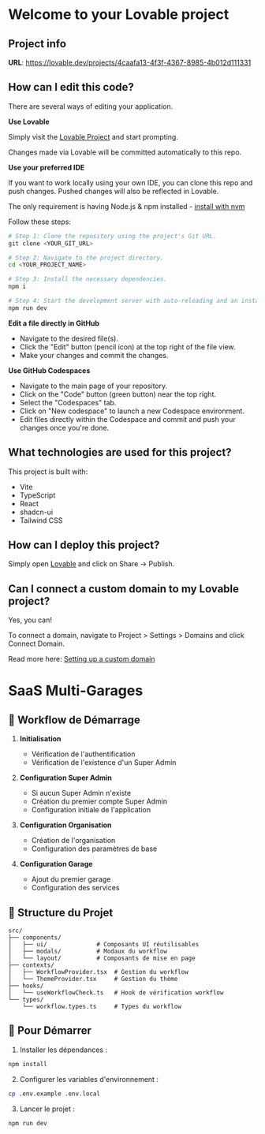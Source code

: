 # Welcome to your Lovable project

## Project info

**URL**: https://lovable.dev/projects/4caafa13-4f3f-4367-8985-4b012d111331

## How can I edit this code?

There are several ways of editing your application.

**Use Lovable**

Simply visit the [Lovable Project](https://lovable.dev/projects/4caafa13-4f3f-4367-8985-4b012d111331) and start prompting.

Changes made via Lovable will be committed automatically to this repo.

**Use your preferred IDE**

If you want to work locally using your own IDE, you can clone this repo and push changes. Pushed changes will also be reflected in Lovable.

The only requirement is having Node.js & npm installed - [install with nvm](https://github.com/nvm-sh/nvm#installing-and-updating)

Follow these steps:

```sh
# Step 1: Clone the repository using the project's Git URL.
git clone <YOUR_GIT_URL>

# Step 2: Navigate to the project directory.
cd <YOUR_PROJECT_NAME>

# Step 3: Install the necessary dependencies.
npm i

# Step 4: Start the development server with auto-reloading and an instant preview.
npm run dev
```

**Edit a file directly in GitHub**

- Navigate to the desired file(s).
- Click the "Edit" button (pencil icon) at the top right of the file view.
- Make your changes and commit the changes.

**Use GitHub Codespaces**

- Navigate to the main page of your repository.
- Click on the "Code" button (green button) near the top right.
- Select the "Codespaces" tab.
- Click on "New codespace" to launch a new Codespace environment.
- Edit files directly within the Codespace and commit and push your changes once you're done.

## What technologies are used for this project?

This project is built with:

- Vite
- TypeScript
- React
- shadcn-ui
- Tailwind CSS

## How can I deploy this project?

Simply open [Lovable](https://lovable.dev/projects/4caafa13-4f3f-4367-8985-4b012d111331) and click on Share -> Publish.

## Can I connect a custom domain to my Lovable project?

Yes, you can!

To connect a domain, navigate to Project > Settings > Domains and click Connect Domain.

Read more here: [Setting up a custom domain](https://docs.lovable.dev/tips-tricks/custom-domain#step-by-step-guide)

# SaaS Multi-Garages

## 🚀 Workflow de Démarrage

1. **Initialisation**
   - Vérification de l'authentification
   - Vérification de l'existence d'un Super Admin

2. **Configuration Super Admin**
   - Si aucun Super Admin n'existe
   - Création du premier compte Super Admin
   - Configuration initiale de l'application

3. **Configuration Organisation**
   - Création de l'organisation
   - Configuration des paramètres de base

4. **Configuration Garage**
   - Ajout du premier garage
   - Configuration des services

## 🔧 Structure du Projet

```
src/
├── components/
│   ├── ui/              # Composants UI réutilisables
│   ├── modals/          # Modaux du workflow
│   └── layout/          # Composants de mise en page
├── contexts/
│   ├── WorkflowProvider.tsx  # Gestion du workflow
│   └── ThemeProvider.tsx     # Gestion du thème
├── hooks/
│   └── useWorkflowCheck.ts   # Hook de vérification workflow
└── types/
    └── workflow.types.ts     # Types du workflow
```

## 🏁 Pour Démarrer

1. Installer les dépendances :
```bash
npm install
```

2. Configurer les variables d'environnement :
```bash
cp .env.example .env.local
```

3. Lancer le projet :
```bash
npm run dev
```

